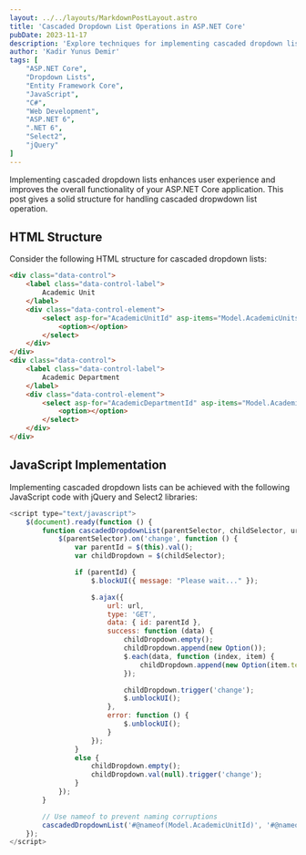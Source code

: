 ```yaml
---
layout: ../../layouts/MarkdownPostLayout.astro
title: 'Cascaded Dropdown List Operations in ASP.NET Core'
pubDate: 2023-11-17
description: 'Explore techniques for implementing cascaded dropdown lists in ASP.NET Core applications.'
author: 'Kadir Yunus Demir'
tags: [
    "ASP.NET Core",
    "Dropdown Lists",
    "Entity Framework Core",
    "JavaScript",
    "C#",
    "Web Development",
    "ASP.NET 6",
    ".NET 6",
    "Select2",
    "jQuery"
]
---
```


Implementing cascaded dropdown lists enhances user experience and improves the overall functionality of your ASP.NET Core application. This post gives a solid structure for handling cascaded dropwdown list operation.

## HTML Structure
Consider the following HTML structure for cascaded dropdown lists:

```html
<div class="data-control">
    <label class="data-control-label">
        Academic Unit
    </label>
    <div class="data-control-element">
        <select asp-for="AcademicUnitId" asp-items="Model.AcademicUnits" class="form-control">
            <option></option>
        </select>
    </div>
</div>
<div class="data-control">
    <label class="data-control-label">
        Academic Department
    </label>
    <div class="data-control-element">
        <select asp-for="AcademicDepartmentId" asp-items="Model.AcademicDepartments" class="form-control">
            <option></option>
        </select>
    </div>
</div>
```
## JavaScript Implementation
Implementing cascaded dropdown lists can be achieved with the following JavaScript code with jQuery and Select2 libraries:
```javascript
<script type="text/javascript">
    $(document).ready(function () {
        function cascadedDropdownList(parentSelector, childSelector, url) {
            $(parentSelector).on('change', function () {
                var parentId = $(this).val();
                var childDropdown = $(childSelector);

                if (parentId) {
                    $.blockUI({ message: "Please wait..." });

                    $.ajax({
                        url: url,
                        type: 'GET',
                        data: { id: parentId },
                        success: function (data) {
                            childDropdown.empty();
                            childDropdown.append(new Option());
                            $.each(data, function (index, item) {
                                childDropdown.append(new Option(item.text, item.value));
                            });

                            childDropdown.trigger('change');
                            $.unblockUI();
                        },
                        error: function () {
                            $.unblockUI();
                        }
                    });
                }
                else {
                    childDropdown.empty();
                    childDropdown.val(null).trigger('change');
                }
            });
        }

        // Use nameof to prevent naming corruptions
        cascadedDropdownList('#@nameof(Model.AcademicUnitId)', '#@nameof(Model.AcademicDepartmentId)', '@(Url.ActionDynamic<DepartmentController>(nameof(DepartmentController.AcademicDepartments)))');
    });
</script>
```

